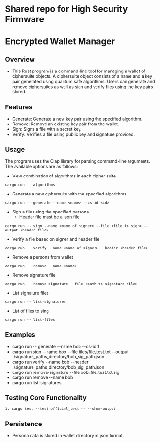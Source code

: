 # Shared repo for High Security Firmware

# Encrypted Wallet Manager

## Overview
- This Rust program is a command-line tool for managing a wallet of ciphersuite objects. A ciphersuite object consists of a name and a key pair generated using quantum safe algorithms. Users can generate and remove ciphersuites as well as sign and verify files using the key pairs stored.

## Features
- Generate: Generate a new key pair using the specified algorithm.
- Remove: Remove an existing key pair from the wallet.
- Sign: Signs a file with a secret key.
- Verify: Verifies a file using public key and signature provided.


## Usage
The program uses the Clap library for parsing command-line arguments. The available options are as follows:

* View combination of algorithms in each cipher suite
```
cargo run -- algorithms
```

* Generate a new ciphersuite with the specified algorithms
```
cargo run -- generate --name <name> --cs-id <id>
```

* Sign a file using the specified persona
    * Header file must be a json file
```
cargo run -- sign --name <name of signer> --file <file to sign> --output <header file>
```

* Verify a file based on signer and header file
```
cargo run -- verify --name <name of signer> --header <header file>
```

* Remove a persona from wallet
```
cargo run -- remove --name <name>
```

* Remove signature file
```
cargo run -- remove-signature --file <path to signature file>
```

* List signature files
```
cargo run -- list-signatures
```
* List of files to sing
```
cargo run -- list-files
```

## Examples
* cargo run -- generate --name bob --cs-id 1
* cargo run sign --name bob --file files/file_test.txt --output ./signature_paths_directory/bob_sig_path.json
* cargo run verify --name bob --header ./signature_paths_directory/bob_sig_path.json
* cargo run remove-signature --file bob_file_test.txt.sig
* cargo run remove --name bob
* cargo run list-signatures  


## Testing Core Functionality 
    1. cargo test --test official_test -- --show-output  

## Persistence
- Persona data is stored in wallet directory in json format. 
